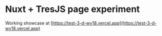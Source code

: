 # Nuxt + TresJS page experiment

Working showcase at [https://test-3-d-wv18.vercel.app](https://test-3-d-wv18.vercel.app)
